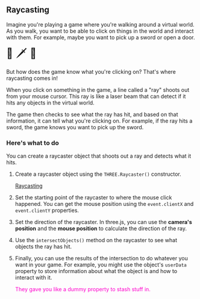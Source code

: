 ## Raycasting

Imagine you're playing a game where you're walking around a virtual world. As you walk, you want to be able to click on things in the world and interact with them. For example, maybe you want to pick up a sword or open a door.

<span style="font-size:27px;">🚪 🗡️ 🤺</span>

But how does the game know what you're clicking on? That's where raycasting comes in!

When you click on something in the game, a line called a "ray" shoots out from your mouse cursor. This ray is like a laser beam that can detect if it hits any objects in the virtual world.

The game then checks to see what the ray has hit, and based on that information, it can tell what you're clicking on. For example, if the ray hits a sword, the game knows you want to pick up the sword.

### Here's what to do

You can create a raycaster object that shoots out a ray and detects what it hits.

1. Create a raycaster object using the `THREE.Raycaster()` constructor.

    <a href="../Code/raycasting">Raycasting</a>

2. Set the starting point of the raycaster to where the mouse click happened. You can get the mouse position using the `event.clientX` and `event.clientY` properties.

3. Set the direction of the raycaster. In three.js, you can use the **camera's position** and the **mouse position** to calculate the direction of the ray.

4. Use the `intersectObjects()` method on the raycaster to see what objects the ray has hit.

5. Finally, you can use the results of the intersection to do whatever you want in your game. For example, you might use the object's `userData` property to store information about what the object is and how to interact with it.

    <span style="color:#ff00cc;">They gave you like a dummy property to stash stuff in.</span>

<br>
